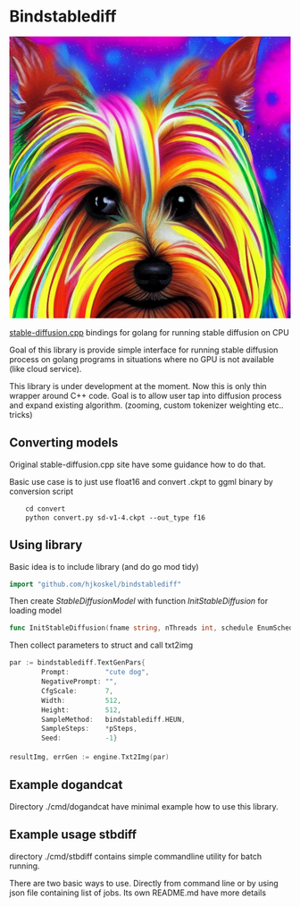 # Bindstablediff

![bindstablediffpic](titlepic.png)

[stable-diffusion.cpp](https://github.com/leejet/stable-diffusion.cpp) bindings for golang for running stable diffusion on CPU

Goal of this library is provide simple interface for running stable diffusion process on golang programs in situations where no GPU is not available (like cloud service).

This library is under development at the moment. Now this is only thin wrapper around C++ code. Goal is to allow user tap into diffusion process and expand existing algorithm. (zooming, custom tokenizer weighting etc.. tricks)

## Converting models

Original stable-diffusion.cpp site have some guidance how to do that.

Basic use case is to just use float16 and convert .ckpt to ggml binary by conversion script
```shell
	cd convert
    python convert.py sd-v1-4.ckpt --out_type f16
```
## Using library
Basic idea is to include library (and do go mod tidy)
```go
import "github.com/hjkoskel/bindstablediff"
```

Then create *StableDiffusionModel* with function *InitStableDiffusion* for loading model
```go
func InitStableDiffusion(fname string, nThreads int, schedule EnumSchedule) (StableDiffusionModel, error) {
```

Then collect parameters to struct and call txt2img
```go
par := bindstablediff.TextGenPars{
		Prompt:         "cute dog",
		NegativePrompt: "",
		CfgScale:       7,
		Width:          512,
		Height:         512,
		SampleMethod:   bindstablediff.HEUN,
		SampleSteps:    *pSteps,
		Seed:           -1}

resultImg, errGen := engine.Txt2Img(par)
```

## Example dogandcat

Directory ./cmd/dogandcat have minimal example how to use this library.

## Example usage stbdiff

directory ./cmd/stbdiff contains simple commandline utility for batch running.

There are two basic ways to use. Directly from command line or by using json file containing list of jobs.
Its own README.md have more details